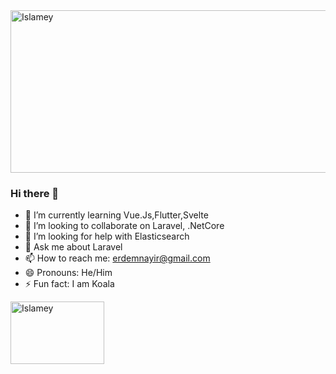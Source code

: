 <img src="https://i1.sndcdn.com/visuals-000018838691-fDFsvh-t1240x260.jpg" width="1240" height="260" alt="Islamey">

### Hi there 👋

- 🌱 I’m currently learning Vue.Js,Flutter,Svelte
- 👯 I’m looking to collaborate on Laravel, .NetCore
- 🤔 I’m looking for help with Elasticsearch
- 💬 Ask me about Laravel
- 📫 How to reach me: erdemnayir@gmail.com
- 😄 Pronouns: He/Him
- ⚡ Fun fact: I am Koala

<a href="https://w.soundcloud.com/player/?url=https%3A//api.soundcloud.com/playlists/106608404" target="_blank">
<img src="https://i1.sndcdn.com/avatars-000017116967-x6u7xt-t200x200.jpg" width="150" height="100" alt="Islamey">
</a>
